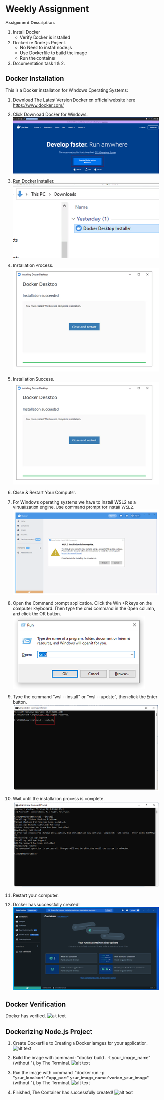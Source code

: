 # Weekly Assignment

Assignment Description.
1. Install Docker
    - Verify Docker is installed
3. Dockerize Node.js Project.
    - No Need to install node.js
    - Use Dockerfile to build the image
    - Run the container
4. Documentation task 1 & 2.

## Docker Installation
This is a Docker installation for Windows Operating Systems:
1. Download The Latest Version Docker on official website here https://www.docker.com/

2. Click Download Docker for Windows.
![alt text](https://github.com/RevoU-FSSE-2/week-6-Eduwardstp/blob/main/assets/screenshot/02-download-docker.png)

3. Run Docker Installer.
![alt text](https://github.com/RevoU-FSSE-2/week-6-Eduwardstp/blob/main/assets/screenshot/03-docker-installer.png)

4. Installation Process.
![alt text](https://github.com/RevoU-FSSE-2/week-6-Eduwardstp/blob/main/assets/screenshot/05-installation-succeeded.png)

5. Installation Success.
![alt text](https://github.com/RevoU-FSSE-2/week-6-Eduwardstp/blob/main/assets/screenshot/05-installation-succeeded.png)

6. Close & Restart Your Computer.

7. For Windows operating systems we have to install WSL2 as a virtualization engine. Use command prompt for install WSL2.
![alt text](https://github.com/RevoU-FSSE-2/week-6-Eduwardstp/blob/main/assets/screenshot/07-WSL2.png)

8. Open the Command prompt application. Click the Win +R keys on the computer keyboard. Then type the cmd command in the Open column, and click the OK button.
![alt text](https://github.com/RevoU-FSSE-2/week-6-Eduwardstp/blob/main/assets/screenshot/08-open-cmd.png)

9. Type the command "wsl --install" or "wsl --update", then click the Enter button.
![alt text](https://github.com/RevoU-FSSE-2/week-6-Eduwardstp/blob/main/assets/screenshot/09-wsl2-install-cmd.png)

10. Wait until the installation process is complete.
![alt text](https://github.com/RevoU-FSSE-2/week-6-Eduwardstp/blob/main/assets/screenshot/10-wsl2-install-complete.png)

11. Restart your computer.

12. Docker has successfully created!
![alt text](https://github.com/RevoU-FSSE-2/week-6-Eduwardstp/blob/main/assets/screenshot/11-docker-installation-complete.png)

## Docker Verification

Docker has verified.
![alt text]()

## Dockerizing Node.js Project

1. Create Dockerfile to Creating a Docker Iamges for your application.
![alt text]()

2. Build the image with command: "docker build . -t your_image_name" (without "), by The Terminal.
![alt text]()

3. Run the image with command: "docker run -p "your_localport":"app_port" your_image_name:"verion_your_image" (without "), by The Terminal.
![alt text]()

4. Finished, The Container has successfully created!
![alt text]()

